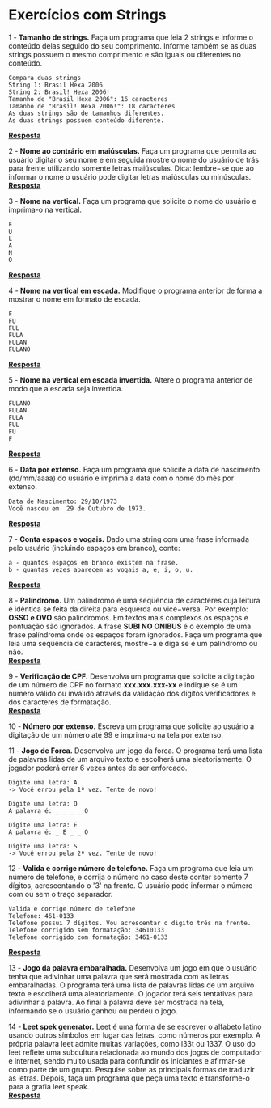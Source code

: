 # Exercícios com Strings

1 - **Tamanho de strings.** Faça um programa que leia 2 strings e informe o conteúdo delas seguido do seu comprimento. Informe também se as duas strings possuem o mesmo comprimento e são iguais ou diferentes no conteúdo.
~~~
Compara duas strings
String 1: Brasil Hexa 2006
String 2: Brasil! Hexa 2006!
Tamanho de "Brasil Hexa 2006": 16 caracteres
Tamanho de "Brasil! Hexa 2006!": 18 caracteres
As duas strings são de tamanhos diferentes.
As duas strings possuem conteúdo diferente.
~~~
[**Resposta**](https://github.com/joaovictorvilela/Python-Brasil-Exercicios/blob/main/06%20-%20Exerc%C3%ADcios%20com%20Strings/solu%C3%A7%C3%B5es/q01.py)

2 - **Nome ao contrário em maiúsculas.** Faça um programa que permita ao usuário digitar o seu nome e em seguida mostre o nome do usuário de trás para frente utilizando somente letras maiúsculas. Dica: lembre−se que ao informar o nome o usuário pode digitar letras maiúsculas ou minúsculas.   
[**Resposta**](https://github.com/joaovictorvilela/Python-Brasil-Exercicios/blob/main/06%20-%20Exerc%C3%ADcios%20com%20Strings/solu%C3%A7%C3%B5es/q02.py)

3 - **Nome na vertical.** Faça um programa que solicite o nome do usuário e imprima-o na vertical.
~~~
F
U
L
A
N
O
~~~
[**Resposta**](https://github.com/joaovictorvilela/Python-Brasil-Exercicios/blob/main/06%20-%20Exerc%C3%ADcios%20com%20Strings/solu%C3%A7%C3%B5es/q03.py)

4 - **Nome na vertical em escada.** Modifique o programa anterior de forma a mostrar o nome em formato de escada.
~~~
F
FU
FUL
FULA
FULAN
FULANO
~~~
[**Resposta**](https://github.com/joaovictorvilela/Python-Brasil-Exercicios/blob/main/06%20-%20Exerc%C3%ADcios%20com%20Strings/solu%C3%A7%C3%B5es/q04.py)

5 - **Nome na vertical em escada invertida.** Altere o programa anterior de modo que a escada seja invertida.
~~~
FULANO
FULAN
FULA
FUL
FU
F
~~~
[**Resposta**](https://github.com/joaovictorvilela/Python-Brasil-Exercicios/blob/main/06%20-%20Exerc%C3%ADcios%20com%20Strings/solu%C3%A7%C3%B5es/q05.py)

6 - **Data por extenso.** Faça um programa que solicite a data de nascimento (dd/mm/aaaa) do usuário e imprima a data com o nome do mês por extenso.
~~~
Data de Nascimento: 29/10/1973
Você nasceu em  29 de Outubro de 1973.
~~~
[**Resposta**](https://github.com/joaovictorvilela/Python-Brasil-Exercicios/blob/main/06%20-%20Exerc%C3%ADcios%20com%20Strings/solu%C3%A7%C3%B5es/q06.py)

7 - **Conta espaços e vogais.** Dado uma string com uma frase informada pelo usuário (incluindo espaços em branco), conte: 
~~~
a - quantos espaços em branco existem na frase.
b - quantas vezes aparecem as vogais a, e, i, o, u.
~~~ 
[**Resposta**](https://github.com/joaovictorvilela/Python-Brasil-Exercicios/blob/main/06%20-%20Exerc%C3%ADcios%20com%20Strings/solu%C3%A7%C3%B5es/q07.py)  

8 - **Palíndromo.** Um palíndromo é uma seqüência de caracteres cuja leitura é idêntica se feita da direita para esquerda ou vice−versa. Por exemplo: **OSSO e OVO** são palíndromos. Em textos mais complexos os espaços e pontuação são ignorados. A frase **SUBI NO ONIBUS** é o exemplo de uma frase palíndroma onde os espaços foram ignorados. Faça um programa que leia uma seqüência de caracteres, mostre−a e diga se é um palíndromo ou não.  
[**Resposta**](https://github.com/joaovictorvilela/Python-Brasil-Exercicios/blob/main/06%20-%20Exerc%C3%ADcios%20com%20Strings/solu%C3%A7%C3%B5es/q08.py) 

9 - **Verificação de CPF.** Desenvolva um programa que solicite a digitação de um número de CPF no formato **xxx.xxx.xxx-xx** e indique se é um número válido ou inválido através da validação dos dígitos verificadores e dos caracteres de formatação.   
[**Resposta**](https://github.com/joaovictorvilela/Python-Brasil-Exercicios/blob/main/06%20-%20Exerc%C3%ADcios%20com%20Strings/solu%C3%A7%C3%B5es/q09.py)

10 - **Número por extenso.** Escreva um programa que solicite ao usuário a digitação de um número até 99 e imprima-o na tela por extenso.


11 - **Jogo de Forca.** Desenvolva um jogo da forca. O programa terá uma lista de palavras lidas de um arquivo texto e escolherá uma aleatoriamente. O jogador poderá errar 6 vezes antes de ser enforcado.
~~~
Digite uma letra: A
-> Você errou pela 1ª vez. Tente de novo!

Digite uma letra: O
A palavra é: _ _ _ _ O

Digite uma letra: E
A palavra é: _ E _ _ O

Digite uma letra: S
-> Você errou pela 2ª vez. Tente de novo!
~~~


12 - **Valida e corrige número de telefone.** Faça um programa que leia um número de telefone, e corrija o número no caso deste conter somente 7 dígitos, acrescentando o '3' na frente. O usuário pode informar o número com ou sem o traço separador.
~~~
Valida e corrige número de telefone
Telefone: 461-0133
Telefone possui 7 dígitos. Vou acrescentar o digito três na frente.
Telefone corrigido sem formatação: 34610133
Telefone corrigido com formatação: 3461-0133
~~~
[**Resposta**](https://github.com/joaovictorvilela/Python-Brasil-Exercicios/blob/main/06%20-%20Exerc%C3%ADcios%20com%20Strings/solu%C3%A7%C3%B5es/q12.py)

13 - **Jogo da palavra embaralhada.** Desenvolva um jogo em que o usuário tenha que adivinhar uma palavra que será mostrada com as letras embaralhadas. O programa terá uma lista de palavras lidas de um arquivo texto e escolherá uma aleatoriamente. O jogador terá seis tentativas para adivinhar a palavra. Ao final a palavra deve ser mostrada na tela, informando se o usuário ganhou ou perdeu o jogo.   
 

14 - **Leet spek generator.** Leet é uma forma de se escrever o alfabeto latino usando outros símbolos em lugar das letras, como números por exemplo. A própria palavra leet admite muitas variações, como l33t ou 1337. O uso do leet reflete uma subcultura relacionada ao mundo dos jogos de computador e internet, sendo muito usada para confundir os iniciantes e afirmar-se como parte de um grupo. Pesquise sobre as principais formas de traduzir as letras. Depois, faça um programa que peça uma texto e transforme-o para a grafia leet speak.   
[**Resposta**](https://github.com/joaovictorvilela/Python-Brasil-Exercicios/blob/main/06%20-%20Exerc%C3%ADcios%20com%20Strings/solu%C3%A7%C3%B5es/q14.py) 

